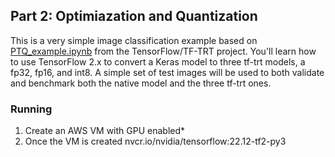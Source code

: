 
## Part 2: Optimiazation and Quantization

This is a very simple image classification example based on [PTQ_example.ipynb](https://github.com/tensorflow/tensorrt/blob/master/tftrt/examples-py/PTQ_example.ipynb) from the TensorFlow/TF-TRT project. You'll learn how to use TensorFlow 2.x to convert a Keras model to three tf-trt models, a fp32, fp16, and int8. A simple set of test images will be used to both validate and benchmark both the native model and the three tf-trt ones.

### Running 
1. Create an AWS VM with GPU enabled*
2. Once the VM is created nvcr.io/nvidia/tensorflow:22.12-tf2-py3
